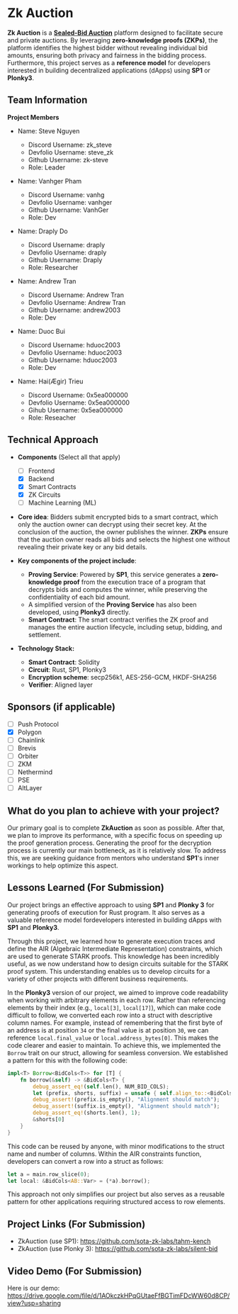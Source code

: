# Zk Auction

**Zk Auction** is a [**Sealed-Bid Auction**](https://www.investopedia.com/terms/s/sealed-bid-auction.asp) platform designed to facilitate secure and private auctions. By leveraging **zero-knowledge proofs (ZKPs)**, the platform identifies the highest bidder without revealing individual bid amounts, ensuring both privacy and fairness in the bidding process.
Furthermore, this project serves as a **reference model** for developers interested in building decentralized applications (dApps) using **SP1** or **Plonky3**.

## Team Information

**Project Members**

- Name: Steve Nguyen
    - Discord Username: zk_steve
    - Devfolio Username: steve_zk
    - Github Username: zk-steve
    - Role: Leader

- Name: Vanhger Pham
    - Discord Username: vanhg
    - Devfolio Username: vanhger
    - Github Username: VanhGer
    - Role: Dev

- Name: Draply Do
    - Discord Username: draply
    - Devfolio Username: draply
    - Github Username: Draply
    - Role: Researcher

- Name: Andrew Tran
    - Discord Username: Andrew Tran
    - Devfolio Username: Andrew Tran
    - Github Username: andrew2003
    - Role: Dev

- Name: Duoc Bui
    - Discord Username: hduoc2003
    - Devfolio Username: hduoc2003
    - Github Username: hduoc2003
    - Role: Dev

- Name: Hai(Ægir) Trieu
    - Discord Username: 0x5ea000000
    - Devfolio Username: 0x5ea000000
    - Gihub Username: 0x5ea000000
    - Role: Reseacher

## Technical Approach

- **Components** (Select all that apply)
    - [ ] Frontend
    - [x] Backend
    - [x] Smart Contracts
    - [x] ZK Circuits
    - [ ] Machine Learning (ML)

- **Core idea**: Bidders submit encrypted bids to a smart contract, which only the auction owner can decrypt using their secret key. At the conclusion of the auction, the owner publishes the winner. **ZKPs** ensure that the auction owner reads all bids and selects the highest one without revealing their private key or any bid details.

- **Key components of the project include**:
    - **Proving Service**: Powered by **SP1**, this service generates a **zero-knowledge proof** from the execution trace of a program that decrypts bids and computes the winner, while preserving the confidentiality of each bid amount.
    - A simplified version of the **Proving Service** has also been developed, using **Plonky3** directly.
    - **Smart Contract**: The smart contract verifies the ZK proof and manages the entire auction lifecycle, including setup, bidding, and settlement.

- **Technology Stack:**
    - **Smart Contract**: Solidity
    - **Circuit**: Rust, SP1, Plonky3
    - **Encryption scheme**: secp256k1, AES-256-GCM, HKDF-SHA256
    - **Verifier**: Aligned layer

## Sponsors (if applicable)

- [ ] Push Protocol
- [x] Polygon
- [ ] Chainlink
- [ ] Brevis
- [ ] Orbiter
- [ ] ZKM
- [ ] Nethermind
- [ ] PSE
- [ ] AltLayer

## What do you plan to achieve with your project?

Our primary goal is to complete **ZkAuction** as soon as possible. After that, we plan to improve its performance, with a specific focus on speeding up the proof generation process. Generating the proof for the decryption process is currently our main bottleneck, as it is relatively slow. To address this, we are seeking guidance from mentors who understand **SP1**'s inner workings to help optimize this aspect.

## Lessons Learned (For Submission)

Our project brings an effective approach to using **SP1** and **Plonky 3** for generating proofs of execution for Rust program. It also serves as a valuable reference model fordevelopers interested in building dApps with **SP1** and **Plonky3**.

Through this project, we learned how to generate execution traces and define the AIR (Algebraic Intermediate Representation) constraints, which are used to generate STARK proofs. This knowledge has been incredibly useful, as we now understand how to design circuits suitable for the STARK proof system. This understanding enables us to develop circuits for a variety of other projects with different business requirements.

In the **Plonky3** version of our project, we aimed to improve code readability when working with arbitrary elements in each row. Rather than referencing elements by their index (e.g., `local[3]`, `local[17]`), which can make code difficult to follow, we converted each row into a struct with descriptive column names. For example, instead of remembering that the first byte of an address is at position `34` or the final value is at position `30`, we can reference `local.final_value` or `local.address_bytes[0]`. This makes the code clearer and easier to maintain.
To achieve this, we implemented the `Borrow` trait on our struct, allowing for seamless conversion. We established a pattern for this with the following code:

```rust
impl<T> Borrow<BidCols<T>> for [T] {  
    fn borrow(&self) -> &BidCols<T> {  
        debug_assert_eq!(self.len(), NUM_BID_COLS);  
        let (prefix, shorts, suffix) = unsafe { self.align_to::<BidCols<T>>() };  
        debug_assert!(prefix.is_empty(), "Alignment should match");  
        debug_assert!(suffix.is_empty(), "Alignment should match");  
        debug_assert_eq!(shorts.len(), 1);  
        &shorts[0]  
    }  
}
```

This code can be reused by anyone, with minor modifications to the struct name and number of columns. Within the AIR constraints function, developers can convert a row into a struct as follows:

```rust
let a = main.row_slice(0);
let local: &BidCols<AB::Var> = (*a).borrow();
```

This approach not only simplifies our project but also serves as a reusable pattern for other applications requiring structured access to row elements.

## Project Links (For Submission)

- ZkAuction (use SP1): https://github.com/sota-zk-labs/tahm-kench
- ZkAuction (use Plonky 3): https://github.com/sota-zk-labs/silent-bid

## Video Demo (For Submission)

Here is our demo: https://drive.google.com/file/d/1AOkczkHPqGUtaeFfBGTimFDcWW60d8CP/view?usp=sharing


